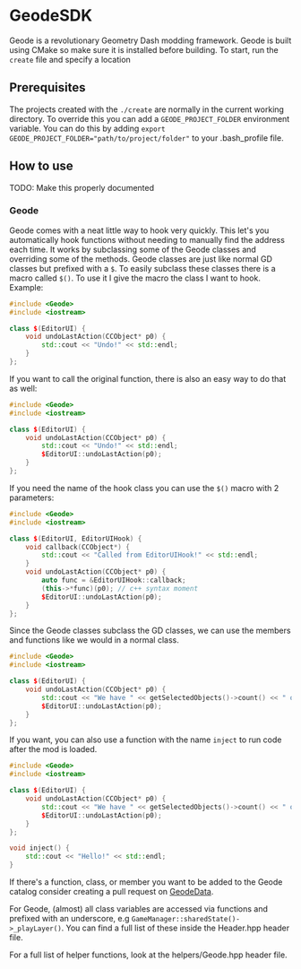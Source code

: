 # GeodeSDK
Geode is a revolutionary Geometry Dash modding framework. Geode is built using CMake so make sure it is installed before building. To start, run the `create` file and specify a location

## Prerequisites

The projects created with the `./create` are normally in the current working directory. To override this you can add a `GEODE_PROJECT_FOLDER` environment variable. You can do this by adding `export GEODE_PROJECT_FOLDER="path/to/project/folder"` to your .bash_profile file.

## How to use

TODO: Make this properly documented  

### Geode

Geode comes with a neat little way to hook very quickly. This let's you automatically hook functions without needing to manually find the address each time. It works by subclassing some of the Geode classes and overriding some of the methods. Geode classes are just like normal GD classes but prefixed with a `$`. To easily subclass these classes there is a macro called `$()`. To use it I give the macro the class I want to hook. Example:
```cpp
#include <Geode>
#include <iostream>

class $(EditorUI) {
    void undoLastAction(CCObject* p0) {
        std::cout << "Undo!" << std::endl;
    }
};
```

If you want to call the original function, there is also an easy way to do that as well:
```cpp
#include <Geode>
#include <iostream>

class $(EditorUI) {
    void undoLastAction(CCObject* p0) {
        std::cout << "Undo!" << std::endl;
        $EditorUI::undoLastAction(p0);
    }
};
```

If you need the name of the hook class you can use the `$()` macro with 2 parameters:
```cpp
#include <Geode>
#include <iostream>

class $(EditorUI, EditorUIHook) {
	void callback(CCObject*) {
		std::cout << "Called from EditorUIHook!" << std::endl;
	}
    void undoLastAction(CCObject* p0) {
    	auto func = &EditorUIHook::callback;
        (this->*func)(p0); // c++ syntax moment
        $EditorUI::undoLastAction(p0);
    }
};
```

Since the Geode classes subclass the GD classes, we can use the members and functions like we would in a normal class.
```cpp
#include <Geode>
#include <iostream>

class $(EditorUI) {
    void undoLastAction(CCObject* p0) {
        std::cout << "We have " << getSelectedObjects()->count() << " objects selected" << std::endl;
        $EditorUI::undoLastAction(p0);
    }
};
```

If you want, you can also use a function with the name `inject` to run code after the mod is loaded.
```cpp
#include <Geode>
#include <iostream>

class $(EditorUI) {
    void undoLastAction(CCObject* p0) {
        std::cout << "We have " << getSelectedObjects()->count() << " objects selected" << std::endl;
        $EditorUI::undoLastAction(p0);
    }
};

void inject() {
    std::cout << "Hello!" << std::endl;
}
```

If there's a function, class, or member you want to be added to the Geode catalog consider creating a pull request on [GeodeData](https://github.com/altalk23/GeodeData/).

For Geode, (almost) all class variables are accessed via functions and prefixed with an underscore, e.g `GameManager::sharedState()->_playLayer()`. You can find a full list of these inside the Header.hpp header file.

For a full list of helper functions, look at the helpers/Geode.hpp header file.

